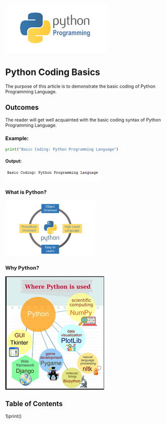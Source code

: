 ![python](/images/pythonprogramming.png)
# Python Coding Basics
The purpose of this article is to demonstrate the basic coding of Python Programming Language.
## Outcomes
The reader will get well acquainted with the basic coding syntax of Python Programming Language.
### Example:
```python
print("Basic Coding: Python Programming Language")
```
#### Output:
![python](/images/print.png)

### What is Python?
![python](/python3.png)

### Why Python?
![python](images/usesofpython.png)

## Table of Contents
1)print()

